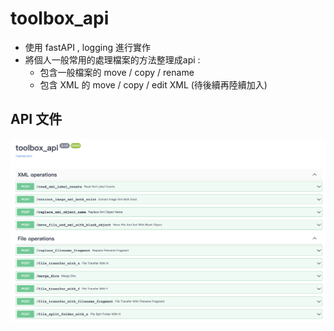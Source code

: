 # toolbox_api

- 使用 fastAPI , logging 進行實作
- 將個人一般常用的處理檔案的方法整理成api :
    - 包含一般檔案的 move / copy / rename
    - 包含 XML 的 move / copy / edit XML (待後續再陸續加入)

## API 文件

![](doc.png)